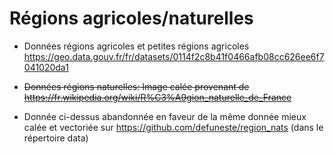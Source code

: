 # Régions agricoles/naturelles

* Données régions agricoles et petites régions agricoles https://geo.data.gouv.fr/fr/datasets/0114f2c8b41f0466afb08cc626ee6f7041020da1

* ~~Données régions naturelles: Image calée provenant de~~ ~~https://fr.wikipedia.org/wiki/R%C3%A9gion_naturelle_de_France~~

* Donnée ci-dessus abandonnée en faveur de la même donnée mieux calée et vectoriée sur https://github.com/defuneste/region_nats (dans le répertoire data)

